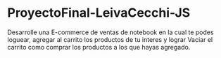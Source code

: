 # ProyectoFinal-LeivaCecchi-JS
<p>
Desarrolle una E-commerce de ventas de notebook en la cual te podes loguear, agregar al carrito los productos de tu interes y lograr Vaciar el carrito como comprar los productos a los que hayas agregado.
</p>
